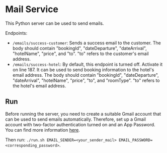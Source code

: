 # Mail Service

This Python server can be used to send emails. 

Endpoints:
- `/emails/success-customer`: Sends a success email to the customer. The body should contain "bookingId", "dateDeparture", "dateArrival", "hotelName", "price", and "to". "to" refers to the customer's email address.
- `/emails/success-hotel`: By default, this endpoint is turned off. Activate it on line 187. It can be used to send booking information to the hotel's email address. The body should contain "bookingId", "dateDeparture", "dateArrival", "hotelName", "price", "to", and "roomType". "to" refers to the hotel's email address.

## Run

Before running the server, you need to create a suitable Gmail account that can be used to send emails automatically. Therefore, set up a Gmail account with two-factor authentication turned on and an App Password. You can find more information [here](https://support.google.com/accounts/answer/185833?hl=en).

Then run: `./run.sh EMAIL_SENDER=<your_sender_mail> EMAIL_PASSWORD=<corresponding_password>`.
